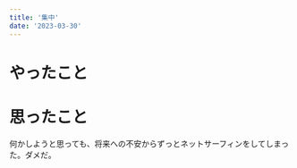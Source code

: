 ```yaml
---
title: '集中'
date: '2023-03-30'
---
```


# やったこと


# 思ったこと


何かしようと思っても、将来への不安からずっとネットサーフィンをしてしまった。ダメだ。

